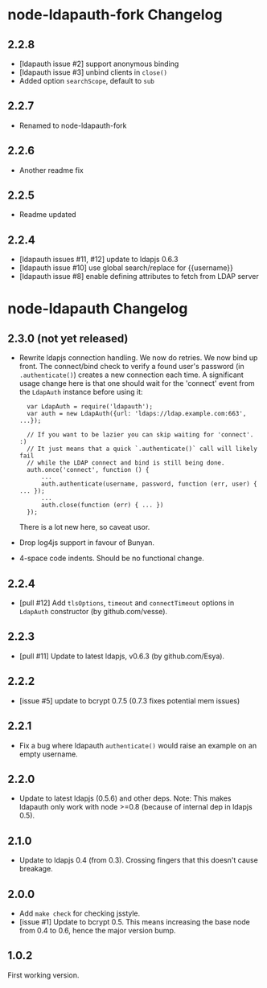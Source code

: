# node-ldapauth-fork Changelog

## 2.2.8

- [ldapauth issue #2] support anonymous binding
- [ldapauth issue #3] unbind clients in `close()`
- Added option `searchScope`, default to `sub`

## 2.2.7

- Renamed to node-ldapauth-fork

## 2.2.6

- Another readme fix

## 2.2.5

- Readme updated

## 2.2.4

- [ldapauth issues #11, #12] update to ldapjs 0.6.3
- [ldapauth issue #10] use global search/replace for {{username}}
- [ldapauth issue #8] enable defining attributes to fetch from LDAP server

# node-ldapauth Changelog

## 2.3.0 (not yet released)

- Rewrite ldapjs connection handling. We now do retries. We now bind
  up front. The connect/bind check to verify a found user's password
  (in `.authenticate()`) creates a new connection each time. A significant
  usage change here is that one should wait for the 'connect' event
  from the `LdapAuth` instance before using it:

        var LdapAuth = require('ldapauth');
        var auth = new LdapAuth({url: 'ldaps://ldap.example.com:663', ...});
 
        // If you want to be lazier you can skip waiting for 'connect'. :)
        // It just means that a quick `.authenticate()` call will likely fail
        // while the LDAP connect and bind is still being done.
        auth.once('connect', function () {
            ...
            auth.authenticate(username, password, function (err, user) { ... });
            ...
            auth.close(function (err) { ... })
        });

  There is a lot new here, so caveat usor.

- Drop log4js support in favour of Bunyan.

- 4-space code indents. Should be no functional change.


## 2.2.4

- [pull #12] Add `tlsOptions`, `timeout` and `connectTimeout` options in `LdapAuth`
  constructor (by github.com/vesse).

## 2.2.3

- [pull #11] Update to latest ldapjs, v0.6.3 (by github.com/Esya).


## 2.2.2

- [issue #5] update to bcrypt 0.7.5 (0.7.3 fixes potential mem issues)


## 2.2.1

- Fix a bug where ldapauth `authenticate()` would raise an example on an empty
  username.


## 2.2.0

- Update to latest ldapjs (0.5.6) and other deps.
  Note: This makes ldapauth only work with node >=0.8 (because of internal dep
  in ldapjs 0.5).


## 2.1.0

- Update to ldapjs 0.4 (from 0.3). Crossing fingers that this doesn't cause breakage.


## 2.0.0

- Add `make check` for checking jsstyle.
- [issue #1] Update to bcrypt 0.5. This means increasing the base node from 0.4
  to 0.6, hence the major version bump.


## 1.0.2

First working version.

